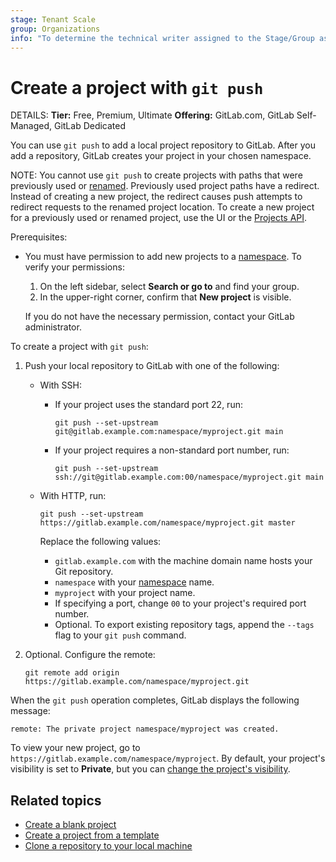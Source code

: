 ```yaml
---
stage: Tenant Scale
group: Organizations
info: "To determine the technical writer assigned to the Stage/Group associated with this page, see https://handbook.gitlab.com/handbook/product/ux/technical-writing/#assignments"
---
```


# Create a project with `git push`

DETAILS:
**Tier:** Free, Premium, Ultimate
**Offering:** GitLab.com, GitLab Self-Managed, GitLab Dedicated

You can use `git push` to add a local project repository to GitLab. After you add a repository,
GitLab creates your project in your chosen namespace.

NOTE:
You cannot use `git push` to create projects with paths that were previously used or
[renamed](../../user/project/working_with_projects.md#rename-a-repository).
Previously used project paths have a redirect. Instead of creating a new project,
the redirect causes push attempts to redirect requests to the renamed project location.
To create a new project for a previously used or renamed project, use the UI
or the [Projects API](../../api/projects.md#create-a-project).

Prerequisites:

<!--- To push with SSH, you must have [an SSH key](../ssh.md) that is
  [added to your GitLab account](../ssh.md#add-an-ssh-key-to-your-gitlab-account).
-->
- You must have permission to add new projects to a [namespace](../../user/namespace/index.md).
  To verify your permissions:

  1. On the left sidebar, select **Search or go to** and find your group.
  1. In the upper-right corner, confirm that **New project** is visible.

  If you do not have the necessary permission, contact your GitLab administrator.

To create a project with `git push`:

1. Push your local repository to GitLab with one of the following:

   - With SSH:

      - If your project uses the standard port 22, run:

        ```shell
        git push --set-upstream git@gitlab.example.com:namespace/myproject.git main
        ```

      - If your project requires a non-standard port number, run:

        ```shell
        git push --set-upstream ssh://git@gitlab.example.com:00/namespace/myproject.git main
        ```

   - With HTTP, run:

      ```shell
      git push --set-upstream https://gitlab.example.com/namespace/myproject.git master
      ```

      Replace the following values:

      - `gitlab.example.com` with the machine domain name hosts your Git repository.
      - `namespace` with your [namespace](../../user/namespace/index.md) name.
      - `myproject` with your project name.
      - If specifying a port, change `00` to your project's required port number.
      - Optional. To export existing repository tags, append the `--tags` flag to
        your `git push` command.

1. Optional. Configure the remote:

   ```shell
   git remote add origin https://gitlab.example.com/namespace/myproject.git
   ```

When the `git push` operation completes, GitLab displays the following message:

```shell
remote: The private project namespace/myproject was created.
```

To view your new project, go to `https://gitlab.example.com/namespace/myproject`.
By default, your project's visibility is set to **Private**,
but you can [change the project's visibility](../../user/public_access.md#change-project-visibility).

## Related topics

- [Create a blank project](../../user/project/index.md)
- [Create a project from a template](../../user/project/index.md#create-a-project-from-a-built-in-template)
- [Clone a repository to your local machine](clone.md)
